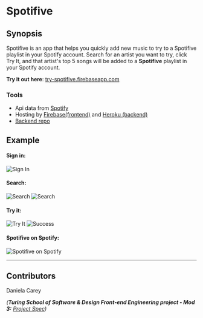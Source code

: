 # Spotifive

## Synopsis

Spotifive is an app that helps you quickly add new music to try to a Spotifive playlist in your Spotify account. 
Search for an artist you want to try, click Try It, and that artist's top 5 songs will be added to a **Spotifive** playlist in your Spotify account.

**Try it out here**: [try-spotifive.firebaseapp.com](http://try-spotifive.firebaseapp.com)

### Tools 

* Api data from [Spotify](https://developer.spotify.com/documentation/)
* Hosting by [Firebase(frontend)](https://firebase.google.com/) and [Heroku (backend)](https://www.heroku.com/)
* [Backend repo](https://github.com/danielafcarey/spotifive-backend)

## Example 

#### Sign in:
![Sign In](./src/images/signin.png)

#### Search:
![Search](./src/images/search1.png)
![Search](./src/images/search2.png)

#### Try it:
![Try It](./src/images/tryit.png)
![Success](./src/images/success.png)

#### Spotifive on Spotify:
![Spotifive on Spotify](./src/images/spotify.png)

---

## Contributors

Daniela Carey

_(**Turing School of Software & Design Front-end Engineering project - Mod 3:** [Project Spec](http://frontend.turing.io/projects/self-directed-project.html))_ 


